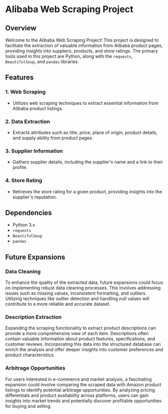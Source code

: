 # Alibaba Web Scraping Project

## Overview

Welcome to the Alibaba Web Scraping Project! This project is designed to facilitate the extraction of valuable information from Alibaba product pages, providing insights into suppliers, products, and store ratings. The primary tools used in this project are Python, along with the `requests`, `BeautifulSoup`, and `pandas` libraries.

## Features

### 1. Web Scraping
   - Utilizes web scraping techniques to extract essential information from Alibaba product listings.

### 2. Data Extraction
   - Extracts attributes such as title, price, place of origin, product details, and supply ability from product pages.

### 3. Supplier Information
   - Gathers supplier details, including the supplier's name and a link to their profile.

### 4. Store Rating
   - Retrieves the store rating for a given product, providing insights into the supplier's reputation.

## Dependencies

- Python 3.x
- `requests`
- `BeautifulSoup`
- `pandas`

## Future Expansions
### Data Cleaning
To enhance the quality of the extracted data, future expansions could focus on implementing robust data cleaning processes. This involves addressing issues such as missing values, inconsistent formatting, and outliers. Utilizing techniques like outlier detection and handling null values will contribute to a more reliable and accurate dataset.

### Description Extraction
Expanding the scraping functionality to extract product descriptions can provide a more comprehensive view of each item. Descriptions often contain valuable information about product features, specifications, and customer reviews. Incorporating this data into the structured database can enrich the analysis and offer deeper insights into customer preferences and product characteristics.

### Arbitrage Opportunities
For users interested in e-commerce and market analysis, a fascinating expansion could involve comparing the scraped data with Amazon product listings to identify potential arbitrage opportunities. By analyzing pricing differentials and product availability across platforms, users can gain insights into market trends and potentially discover profitable opportunities for buying and selling.


